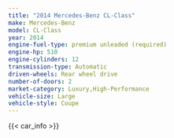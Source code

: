 ```yaml
---
title: "2014 Mercedes-Benz CL-Class"
make: Mercedes-Benz
model: CL-Class
year: 2014
engine-fuel-type: premium unleaded (required)
engine-hp: 510
engine-cylinders: 12
transmission-type: Automatic
driven-wheels: Rear wheel drive
number-of-doors: 2
market-category: Luxury,High-Performance
vehicle-size: Large
vehicle-style: Coupe
---
```


{{< car_info >}}
